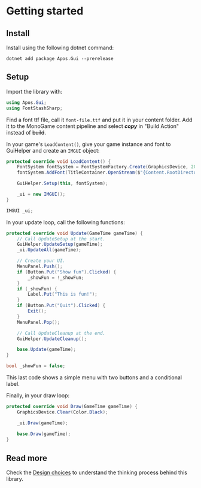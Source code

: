 # Getting started

## Install

Install using the following dotnet command:

```
dotnet add package Apos.Gui --prerelease
```

## Setup

Import the library with:

```csharp
using Apos.Gui;
using FontStashSharp;
```

Find a font ttf file, call it `font-file.ttf` and put it in your content folder. Add it to the MonoGame content pipeline and select ***copy*** in "Build Action" instead of ~~build~~.

In your game's `LoadContent()`, give your game instance and font to GuiHelper and create an `IMGUI` object:

```csharp
protected override void LoadContent() {
    FontSystem fontSystem = FontSystemFactory.Create(GraphicsDevice, 2048, 2048);
    fontSystem.AddFont(TitleContainer.OpenStream($"{Content.RootDirectory}/font-file.ttf"));

    GuiHelper.Setup(this, fontSystem);

    _ui = new IMGUI();
}

IMGUI _ui;
```

In your update loop, call the following functions:

```csharp
protected override void Update(GameTime gameTime) {
    // Call UpdateSetup at the start.
    GuiHelper.UpdateSetup(gameTime);
    _ui.UpdateAll(gameTime);

    // Create your UI.
    MenuPanel.Push();
    if (Button.Put("Show fun").Clicked) {
        _showFun = !_showFun;
    }
    if (_showFun) {
        Label.Put("This is fun!");
    }
    if (Button.Put("Quit").Clicked) {
        Exit();
    }
    MenuPanel.Pop();

    // Call UpdateCleanup at the end.
    GuiHelper.UpdateCleanup();

    base.Update(gameTime);
}

bool _showFun = false;
```

This last code shows a simple menu with two buttons and a conditional label.

Finally, in your draw loop:

```csharp
protected override void Draw(GameTime gameTime) {
    GraphicsDevice.Clear(Color.Black);

    _ui.Draw(gameTime);

    base.Draw(gameTime);
}
```

## Read more

Check the [Design choices](./design-choices.md) to understand the thinking process behind this library.
